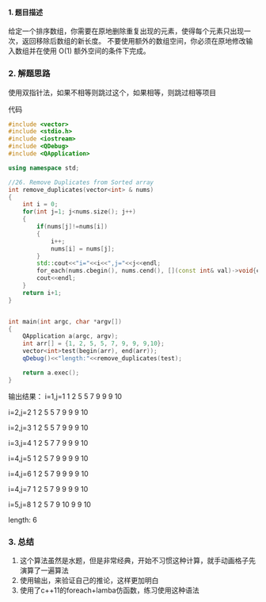 #### 1. 题目描述

给定一个排序数组，你需要在原地删除重复出现的元素，使得每个元素只出现一次，返回移除后数组的新长度。
不要使用额外的数组空间，你必须在原地修改输入数组并在使用 O(1) 额外空间的条件下完成。

### 2. 解题思路

使用双指针法，如果不相等则跳过这个，如果相等，则跳过相等项目

代码

```c++
#include <vector>
#include <stdio.h>
#include <iostream>
#include <QDebug>
#include <QApplication>

using namespace std;

//26. Remove Duplicates from Sorted array
int remove_duplicates(vector<int> & nums)
{
    int i = 0;
    for(int j=1; j<nums.size(); j++)
    {
        if(nums[j]!=nums[i])
        {
            i++;
            nums[i] = nums[j];
        }
        std::cout<<"i="<<i<<",j="<<j<<endl;
        for_each(nums.cbegin(), nums.cend(), [](const int& val)->void{cout<<val<<" ";});
        cout<<endl;
    }
    return i+1;
}


int main(int argc, char *argv[])
{
    QApplication a(argc, argv);
    int arr[] = {1, 2, 5, 5, 7, 9, 9, 9,10};
    vector<int>test(begin(arr), end(arr));
    qDebug()<<"length:"<<remove_duplicates(test);

    return a.exec();
}

```

输出结果：
i=1,j=1
1 2 5 5 7 9 9 9 10 

i=2,j=2
1 2 5 5 7 9 9 9 10 

i=2,j=3
1 2 5 5 7 9 9 9 10 

i=3,j=4
1 2 5 7 7 9 9 9 10 

i=4,j=5
1 2 5 7 9 9 9 9 10 

i=4,j=6
1 2 5 7 9 9 9 9 10 

i=4,j=7
1 2 5 7 9 9 9 9 10 

i=5,j=8
1 2 5 7 9 10 9 9 10 

length: 6

### 3. 总结

1. 这个算法虽然是水题，但是非常经典，开始不习惯这种计算，就手动画格子先演算了一遍算法
2. 使用输出，来验证自己的推论，这样更加明白
3. 使用了c++11的foreach+lamba仿函数，练习使用这种语法